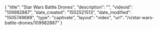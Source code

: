 {
    "title": "Star Wars Battle Drones",
    "description": "",
    "videoid": "109982887",
    "date_created": "1502521513",
    "date_modified": "1505749689",
    "type": "captivate",
    "layout": "video",
    "url": "\/v\/star-wars-battle-drones\/109982887"
}